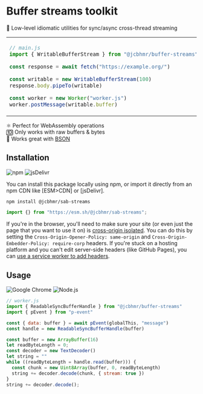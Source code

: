# Buffer streams toolkit

🌊 Low-level idiomatic utilities for sync/async cross-thread streaming

<table align="center"><td>

```js
// main.js
import { WritableBufferStream } from "@jcbhmr/buffer-streams";

const response = await fetch("https://example.org/")

const writable = new WritableBufferStream(100)
response.body.pipeTo(writable)

const worker = new Worker("worker.js")
worker.postMessage(writable.buffer)
```

<td>

```js
// worker.js
const syncStream = new ReadableBufferSyncStream(buffer)
const decoder = new TextDecoder()
let string = ""
for (const chunk of syncStream) {
  string += decoder.decode(chunk, { stream: true })
}
string += decoder.decode()

console.log(string);
```

</table>

⚛️ Perfect for WebAssembly operations \
🔟 Only works with raw buffers & bytes \
💽 Works great with [BSON]

## Installation

![npm](https://img.shields.io/static/v1?style=for-the-badge&message=npm&color=CB3837&logo=npm&logoColor=FFFFFF&label=)
![jsDelivr](https://img.shields.io/static/v1?style=for-the-badge&message=jsDelivr&color=E84D3D&logo=jsDelivr&logoColor=FFFFFF&label=)

You can install this package locally using npm, or import it directly from an npm CDN like [ESM>CDN] or [jsDelivr].

```sh
npm install @jcbhmr/sab-streams
```

```js
import {} from "https://esm.sh/@jcbhmr/sab-streams";
```

If you're in the browser, you'll need to make sure your site (or even just the page that you want to use it on) is [cross-origin isolated]. You can do this by setting the `Cross-Origin-Opener-Policy: same-origin` and `Cross-Origin-Embedder-Policy: require-corp` headers. If you're stuck on a hosting platform and you can't edit server-side headers (like GitHub Pages), you can [use a service worker to add headers].

## Usage

![Google Chrome](https://img.shields.io/static/v1?style=for-the-badge&message=Google+Chrome&color=4285F4&logo=Google+Chrome&logoColor=FFFFFF&label=)
![Node.js](https://img.shields.io/static/v1?style=for-the-badge&message=Node.js&color=339933&logo=Node.js&logoColor=FFFFFF&label=)

```js
// worker.js
import { ReadableSyncBufferHandle } from "@jcbhmr/buffer-streams"
import { pEvent } from "p-event"

const { data: buffer } = await pEvent(globalThis, "message")
const handle = new ReadableSyncBufferHandle(buffer)

const buffer = new ArrayBuffer(16)
let readByteLength = 0;
const decoder = new TextDecoder()
let string = ""
while ((readByteLength = handle.read(buffer))) {
  const chunk = new Uint8Array(buffer, 0, readByteLength)
  string += decoder.decode(chunk, { stream: true })
}
string += decoder.decode();
```

<!-- prettier-ignore-start -->
[cross-origin isolated]: https://web.dev/cross-origin-isolation-guide/
[use a service worker to add headers]: https://dev.to/stefnotch/enabling-coop-coep-without-touching-the-server-2d3n
[bson]: https://bsonspec.org/
<!-- prettier-ignore-end -->

